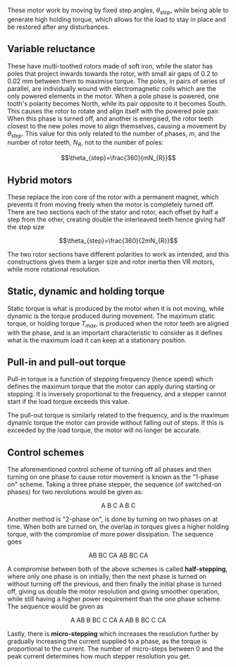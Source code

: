 These motor work by moving by fixed step angles, $\theta_{step}$, while being able to generate high holding torque, which allows for the load to stay in place and be restored after any disturbances.

## Variable reluctance

These have multi-toothed rotors made of soft iron, while the stator has poles that project inwards towards the rotor, with small air gaps of 0.2 to 0.02 mm between them to maximise torque. The poles, in pairs of series of parallel, are individually wound with electromagnetic coils which are the only powered elements in the motor. When a pole phase is powered, one tooth's polarity becomes North, while its pair opposite to it becomes South. This causes the rotor to rotate and align itself with the powered pole pair. When this phase is turned off, and another is energised, the rotor teeth closest to the new poles move to align themselves, causing a movement by $\theta_{step}$. This value for this only related to the number of phases, $m$, and the number of rotor teeth, $N_{R}$, not to the number of poles:

$$\theta_{step}=\frac{360}{mN_{R}}$$

## Hybrid motors

These replace the iron core of the rotor with a permanent magnet, which prevents it from moving freely when the motor is completely turned off. There are two sections each of the stator and rotor, each offset by half a step from the other, creating double the interleaved teeth hence giving half the step size

$$\theta_{step}=\frac{360}{2mN_{R}}$$

The two rotor sections have different polarities to work as intended, and this constructions gives them a larger size and rotor inertia then VR motors, while more rotational resolution.

## Static, dynamic and holding torque

Static torque is what is produced by the motor when it is not moving, while dynamic is the torque produced during movement. The maximum static torque, or holding torque $T_{max}$, is produced when the rotor teeth are aligned with the phase, and is an important characteristic to consider as it defines what is the maximum load it can keep at a stationary position.

## Pull-in and pull-out torque

Pull-in torque is a function of stepping frequency (hence speed) which defines the maximum torque that the motor can apply during starting or stopping. It is inversely proportional to the frequency, and a stepper cannot start if the load torque exceeds this value.

The pull-out torque is similarly related to the frequency, and is the maximum dynamic torque the motor can provide without falling out of steps. If this is exceeded by the load torque, the motor will no longer be accurate. 

## Control schemes

The aforementioned control scheme of turning off all phases and then turning on one phase to cause rotor movement is known as the "1-phase on" scheme. Taking a three phase stepper, the sequence (of switched-on phases) for two revolutions would be given as:

$$\text{A B C A B C}$$

Another method is "2-phase on", is done by turning on two phases on at time. When both are turned on, the overlap in torques gives a higher holding torque, with the compromise of more power dissipation. The sequence goes

$$\text{AB BC CA AB BC CA}$$

A compromise between both of the above schemes is called **half-stepping**, where only one phase is on initially, then the next phase is turned on without turning off the previous, and then finally the initial phase is turned off, giving us double the motor resolution and giving smoother operation, while still having a higher power requirement than the one phase scheme. The sequence would be given as

$$\text{A AB B BC C CA A AB B BC C CA}$$

Lastly, there is **micro-stepping** which increases the resolution further by gradually increasing the current supplied to a phase, as the torque is proportional to the current. The number of micro-steps between 0 and the peak current determines how much stepper resolution you get.